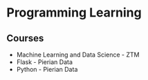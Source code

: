 # Programming Learning

## Courses

* Machine Learning and Data Science - ZTM
* Flask - Pierian Data
* Python - Pierian Data
